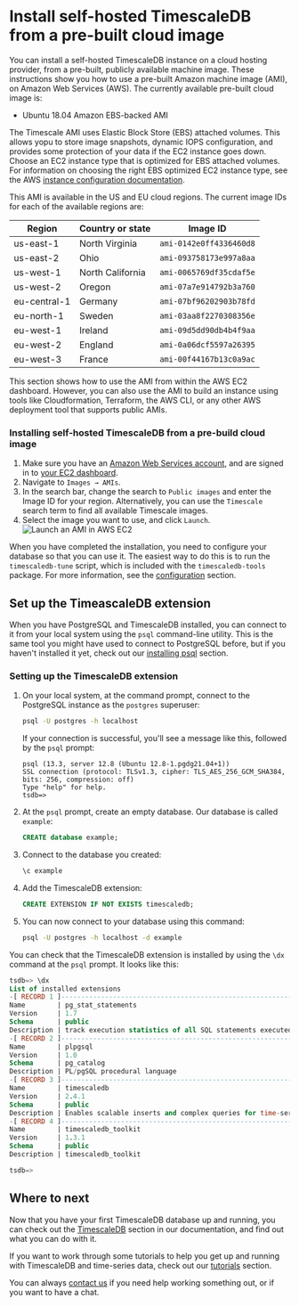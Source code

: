 # Install self-hosted TimescaleDB from a pre-built cloud image
You can install a self-hosted TimescaleDB instance on a cloud hosting provider,
from a pre-built, publicly available machine image. These instructions show you
how to use a pre-built Amazon machine image (AMI), on Amazon Web Services (AWS).
The currently available pre-built cloud image is:

*   Ubuntu 18.04 Amazon EBS-backed AMI

The Timescale AMI uses Elastic Block Store (EBS) attached volumes. This allows
yopu to store image snapshots, dynamic IOPS configuration, and provides some
protection of your data if the EC2 instance goes down. Choose an EC2 instance
type that is optimized for EBS attached volumes. For information on choosing the
right EBS optimized EC2 instance type, see the AWS
[instance configuration documentation][aws-instance-config].

This AMI is available in the US and EU cloud regions. The current image IDs for
each of the available regions are:

|Region|Country or state|Image ID|
|-|-|-|
|us-east-1|North Virginia|`ami-0142e0ff4336460d8`|
|us-east-2|Ohio|`ami-093758173e997a8aa`|
|us-west-1|North California|`ami-0065769df35cdaf5e`|
|us-west-2|Oregon|`ami-07a7e914792b3a760`|
|eu-central-1|Germany|`ami-07bf96202903b78fd`|
|eu-north-1|Sweden|`ami-03aa8f2270308356e`|
|eu-west-1|Ireland|`ami-09d5dd90db4b4f9aa`|
|eu-west-2|England|`ami-0a06dcf5597a26395`|
|eu-west-3|France|`ami-00f44167b13c0a9ac`|

<highlight type="note">
This section shows how to use the AMI from within the AWS EC2 dashboard.
However, you can also use the AMI to build an instance using tools like
Cloudformation, Terraform, the AWS CLI, or any other AWS deployment tool that
supports public AMIs.
</highlight>

<procedure>

### Installing self-hosted TimescaleDB from a pre-build cloud image
1.  Make sure you have an [Amazon Web Services account][aws-signup], and
    are signed in to [your EC2 dashboard][aws-dashboard].
1.  Navigate to `Images → AMIs`.
1.  In the search bar, change the search to `Public images` and enter the
    Image ID for your region. Alternatively, you can use the `Timescale` search
    term to find all available Timescale images.
1.  Select the image you want to use, and click `Launch`.
    <img class="main-content__illustration" src="https://s3.amazonaws.com/assets.timescale.com/docs/images/aws_launch_ami.png" alt="Launch an AMI in AWS EC2"/>

</procedure>

When you have completed the installation, you need to configure your database so
that you can use it. The easiest way to do this is to run the `timescaledb-tune`
script, which is included with the `timescaledb-tools` package. For more
information, see the [configuration][config] section.

## Set up the TimeascaleDB extension
When you have PostgreSQL and TimescaleDB installed, you can connect to it from
your local system using the `psql` command-line utility. This is the same tool
you might have used to connect to PostgreSQL before, but if you haven't
installed it yet, check out our [installing psql][install-psql] section.

<procedure>

### Setting up the TimescaleDB extension
1.  On your local system, at the command prompt, connect to the PostgreSQL
    instance as the `postgres` superuser:
    ```bash
    psql -U postgres -h localhost
    ```
    If your connection is successful, you'll see a message like this, followed
    by the `psql` prompt:
    ```
    psql (13.3, server 12.8 (Ubuntu 12.8-1.pgdg21.04+1))
    SSL connection (protocol: TLSv1.3, cipher: TLS_AES_256_GCM_SHA384, bits: 256, compression: off)
    Type "help" for help.
    tsdb=>
    ```
1.  At the `psql` prompt, create an empty database. Our database is
    called `example`:
    ```sql
    CREATE database example;
    ```
1.  Connect to the database you created:
    ```sql
    \c example
    ```
1.  Add the TimescaleDB extension:
    ```sql
    CREATE EXTENSION IF NOT EXISTS timescaledb;
    ```
1.  You can now connect to your database using this command:
    ```bash
    psql -U postgres -h localhost -d example
    ```

</procedure>

You can check that the TimescaleDB extension is installed by using the `\dx`
command at the `psql` prompt. It looks like this:
```sql
tsdb=> \dx
List of installed extensions
-[ RECORD 1 ]------------------------------------------------------------------
Name        | pg_stat_statements
Version     | 1.7
Schema      | public
Description | track execution statistics of all SQL statements executed
-[ RECORD 2 ]------------------------------------------------------------------
Name        | plpgsql
Version     | 1.0
Schema      | pg_catalog
Description | PL/pgSQL procedural language
-[ RECORD 3 ]------------------------------------------------------------------
Name        | timescaledb
Version     | 2.4.1
Schema      | public
Description | Enables scalable inserts and complex queries for time-series data
-[ RECORD 4 ]------------------------------------------------------------------
Name        | timescaledb_toolkit
Version     | 1.3.1
Schema      | public
Description | timescaledb_toolkit

tsdb=>
```

## Where to next
Now that you have your first TimescaleDB database up and running, you can check
out the [TimescaleDB][tsdb-docs] section in our documentation, and find out what
you can do with it.

If you want to work through some tutorials to help you get up and running with
TimescaleDB and time-series data, check out our [tutorials][tutorials] section.

You can always [contact us][contact] if you need help working something out, or
if you want to have a chat.


[aws-signup]: https://portal.aws.amazon.com/billing/signup
[aws-dashboard]: https://console.aws.amazon.com/ec2/
[aws-instance-config]: https://docs.aws.amazon.com/AWSEC2/latest/UserGuide/ebs-optimized.html
[contact]: https://www.timescale.com/contact
[install-psql]: /how-to-guides/connecting/psql/
[tsdb-docs]: timeascaledb/:currentVersion:/index/
[tutorials]: /timescaledb/:currentVersion:/tutorials/
[config]: /how-to-guides/configuration/
